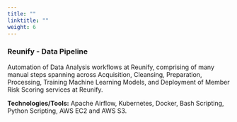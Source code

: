 ```yaml
---
title: ""
linktitle: ""
weight: 6
---
```


### Reunify - Data Pipeline

Automation of Data Analysis workflows at Reunify, comprising of many manual steps spanning across Acquisition, Cleansing, Preparation, Processing, Training Machine Learning Models, and Deployment of Member Risk Scoring services at Reunify.

**Technologies/Tools:** Apache Airflow, Kubernetes, Docker, Bash Scripting, Python Scripting, AWS EC2 and AWS S3.
